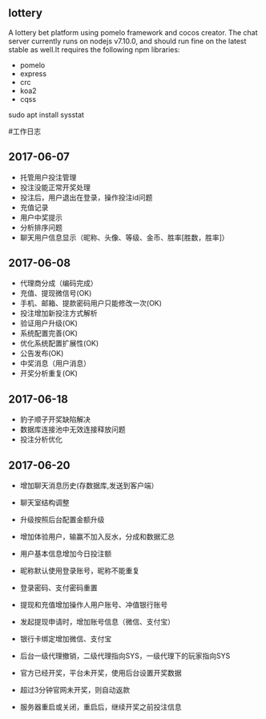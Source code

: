 ## lottery
A lottery bet platform using pomelo framework and cocos creator.
The chat server currently runs on nodejs v7.10.0, and should run fine on the latest stable as well.It requires the following npm libraries:
- pomelo
- express
- crc
- koa2
- cqss
    
sudo apt install sysstat

#工作日志

## 2017-06-07
* 托管用户投注管理
* 投注没能正常开奖处理
* 投注后，用户退出在登录，操作投注id问题
* 充值记录
* 用户中奖提示
* 分析排序问题
* 聊天用户信息显示（昵称、头像、等级、金币、胜率[胜数，胜率]）

## 2017-06-08
* 代理商分成（编码完成）
* 充值、提现微信号(OK)
* 手机、邮箱、提款密码用户只能修改一次(OK)
* 投注增加新投注方式解析
* 验证用户升级(OK)
* 系统配置完善(OK)
* 优化系统配置扩展性(OK)
* 公告发布(OK)
* 中奖消息（用户消息）
* 开奖分析重复(OK)

## 2017-06-18
* 豹子顺子开奖缺陷解决
* 数据库连接池中无效连接释放问题
* 投注分析优化

## 2017-06-20
* 增加聊天消息历史(存数据库,发送到客户端）
* 聊天室结构调整
* 升级按照后台配置金额升级
* 增加体验用户，输赢不加入反水，分成和数据汇总
* 用户基本信息增加今日投注额

* 昵称默认使用登录账号，昵称不能重复
* 登录密码、支付密码重置
* 提现和充值增加操作人用户账号、冲值银行账号
* 发起提现申请时，增加账号信息（微信、支付宝）
* 银行卡绑定增加微信、支付宝

* 后台一级代理撤销，二级代理指向SYS，一级代理下的玩家指向SYS
* 官方已经开奖，平台未开奖，使用后台设置开奖数据
* 超过3分钟官网未开奖，则自动返款
* 服务器重启或关闭，重启后，继续开奖之前投注信息


